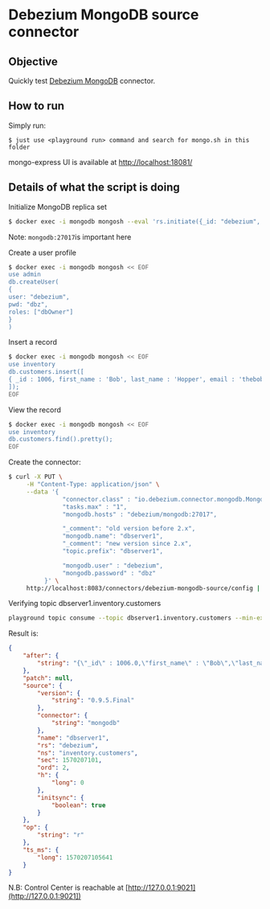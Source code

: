# Debezium MongoDB source connector



## Objective

Quickly test [Debezium MongoDB](https://docs.confluent.io/current/connect/debezium-connect-mongodb/index.html#quick-start) connector.




## How to run

Simply run:

```
$ just use <playground run> command and search for mongo.sh in this folder
```

mongo-express UI is available at [http://localhost:18081/](http://localhost:18081/)

## Details of what the script is doing


Initialize MongoDB replica set

```bash
$ docker exec -i mongodb mongosh --eval 'rs.initiate({_id: "debezium", members:[{_id: 0, host: "mongodb:27017"}]})'
```

Note: `mongodb:27017`is important here

Create a user profile

```bash
$ docker exec -i mongodb mongosh << EOF
use admin
db.createUser(
{
user: "debezium",
pwd: "dbz",
roles: ["dbOwner"]
}
)
```

Insert a record

```bash
$ docker exec -i mongodb mongosh << EOF
use inventory
db.customers.insert([
{ _id : 1006, first_name : 'Bob', last_name : 'Hopper', email : 'thebob@example.com' }
]);
EOF
```

View the record

```bash
$ docker exec -i mongodb mongosh << EOF
use inventory
db.customers.find().pretty();
EOF
```

Create the connector:

```bash
$ curl -X PUT \
     -H "Content-Type: application/json" \
     --data '{
               "connector.class" : "io.debezium.connector.mongodb.MongoDbConnector",
               "tasks.max" : "1",
               "mongodb.hosts" : "debezium/mongodb:27017",

               "_comment": "old version before 2.x",
               "mongodb.name": "dbserver1",
               "_comment": "new version since 2.x",
               "topic.prefix": "dbserver1",

               "mongodb.user" : "debezium",
               "mongodb.password" : "dbz"
          }' \
     http://localhost:8083/connectors/debezium-mongodb-source/config | jq .
```

Verifying topic dbserver1.inventory.customers

```bash
playground topic consume --topic dbserver1.inventory.customers --min-expected-messages 1 --timeout 60
```

Result is:

```json
{
    "after": {
        "string": "{\"_id\" : 1006.0,\"first_name\" : \"Bob\",\"last_name\" : \"Hopper\",\"email\" : \"thebob@example.com\"}"
    },
    "patch": null,
    "source": {
        "version": {
            "string": "0.9.5.Final"
        },
        "connector": {
            "string": "mongodb"
        },
        "name": "dbserver1",
        "rs": "debezium",
        "ns": "inventory.customers",
        "sec": 1570207101,
        "ord": 2,
        "h": {
            "long": 0
        },
        "initsync": {
            "boolean": true
        }
    },
    "op": {
        "string": "r"
    },
    "ts_ms": {
        "long": 1570207105641
    }
}
```

N.B: Control Center is reachable at [http://127.0.0.1:9021](http://127.0.0.1:9021])
